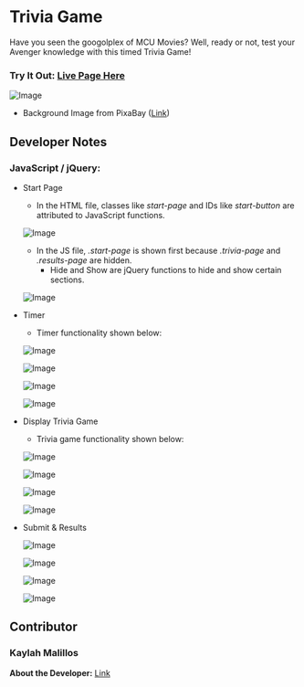 # Trivia Game

Have you seen the googolplex of MCU Movies? Well, ready or not, test your Avenger knowledge with this timed Trivia Game! 

### Try It Out: [Live Page Here](https://kmalillos.github.io/TriviaGame/)

![Image](https://github.com/kmalillos/triviagame/blob/master/assets/readme/home.JPG)

* Background Image from PixaBay ([Link](https://pixabay.com/))

<!-- ## How It Works -->

## Developer Notes

### JavaScript / jQuery:

* Start Page
    
    * In the HTML file, classes like *start-page* and IDs like *start-button* are attributed to JavaScript functions.

    ![Image](https://github.com/kmalillos/triviagame/blob/master/assets/readme/01.JPG)

    * In the JS file, *.start-page* is shown first because *.trivia-page* and *.results-page* are hidden.
        * Hide and Show are jQuery functions to hide and show certain sections. 

    ![Image](https://github.com/kmalillos/triviagame/blob/master/assets/readme/02.JPG)

* Timer

    * Timer functionality shown below:

    ![Image](https://github.com/kmalillos/triviagame/blob/master/assets/readme/03.JPG)

    ![Image](https://github.com/kmalillos/triviagame/blob/master/assets/readme/04.JPG)

    ![Image](https://github.com/kmalillos/triviagame/blob/master/assets/readme/05.JPG)

    ![Image](https://github.com/kmalillos/triviagame/blob/master/assets/readme/06.JPG)

* Display Trivia Game

    * Trivia game functionality shown below:

    ![Image](https://github.com/kmalillos/triviagame/blob/master/assets/readme/03.JPG)

    ![Image](https://github.com/kmalillos/triviagame/blob/master/assets/readme/04.JPG)

    ![Image](https://github.com/kmalillos/triviagame/blob/master/assets/readme/07.JPG)

    ![Image](https://github.com/kmalillos/triviagame/blob/master/assets/readme/08.JPG)

* Submit & Results

    ![Image](https://github.com/kmalillos/triviagame/blob/master/assets/readme/09.JPG)

    ![Image](https://github.com/kmalillos/triviagame/blob/master/assets/readme/10.JPG)

    ![Image](https://github.com/kmalillos/triviagame/blob/master/assets/readme/11.JPG)

    ![Image](https://github.com/kmalillos/triviagame/blob/master/assets/readme/12.JPG)

## Contributor

### Kaylah Malillos

**About the Developer:** [Link](https://kmalillos.github.io/)

